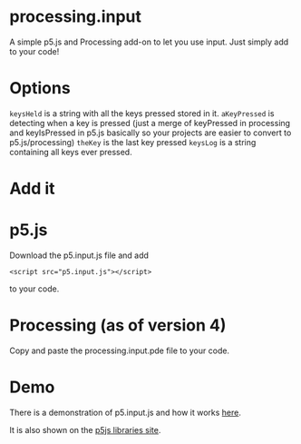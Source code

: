 # processing.input
A simple p5.js and Processing add-on to let you use input. Just simply add to your code!

# Options

```keysHeld``` is a string with all the keys pressed stored in it.
```aKeyPressed``` is detecting when a key is pressed (just a merge of keyPressed in processing and keyIsPressed in p5.js basically so your projects are easier to convert to p5.js/processing)
```theKey``` is the last key pressed
```keysLog``` is a string containing all keys ever pressed.

# Add it

# p5.js

Download the p5.input.js file and add

```
<script src="p5.input.js"></script>
```

to your code.

# Processing (as of version 4)

Copy and paste the processing.input.pde file to your code.

# Demo

There is a demonstration of p5.input.js and how it works [here](https://openprocessing.org/sketch/1383233).


It is also shown on the [p5js libraries site](https://p5js.org/libraries/).
